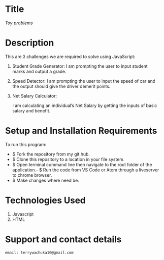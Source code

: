 # Title
*Toy problems*

# Description
This are 3 challenges we are required to solve using JavaScript:
1.  Student Grade Generator:
   I am prompting the user to input student marks and output a grade. 
2. Speed Detector:
    I am prompting the user to input the speed of car and the output should give the driver demerit points.

3. Net Salary Calculator:

    I am calculating an individual’s Net Salary by getting the inputs of basic salary and benefit.

# Setup and Installation Requirements
To run this program:
   - $ Fork the repository from my git hub.
   - $ Clone this repository to a location in your file system.
   - $ Open terminal command line then navigate to the root folder of the application.- $ Run the code from VS Code or Atom through a liveserver to chrome browser.
   - $ Make changes where need be.

    
 # Technologies Used
 1. Javascript 
 2. HTML

# Support and contact details
    email: terrywachuka10@gmail.com

